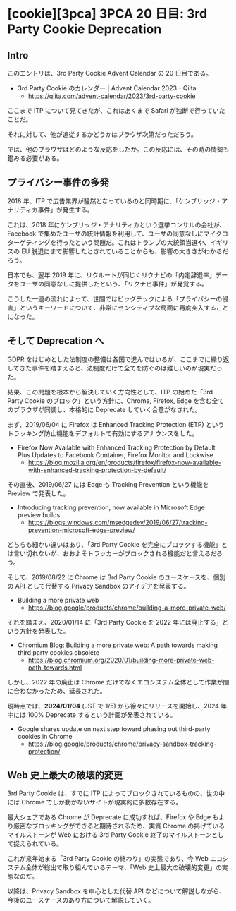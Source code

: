 # [cookie][3pca] 3PCA 20 日目: 3rd Party Cookie Deprecation

## Intro

このエントリは、3rd Party Cookie Advent Calendar の 20 日目である。

- 3rd Party Cookie のカレンダー | Advent Calendar 2023 - Qiita
  - https://qiita.com/advent-calendar/2023/3rd-party-cookie

ここまで ITP について見てきたが、これはあくまで Safari が独断で行っていたことだ。

それに対して、他が追従するかどうかはブラウザ次第だっただろう。

では、他のブラウザはどのような反応をしたか。この反応には、その時の情勢も鑑みる必要がある。


## プライバシー事件の多発

2018 年、ITP で広告業界が騒然となっているのと同時期に、「ケンブリッジ・アナリティカ事件」が発生する。

これは、2018 年にケンブリッジ・アナリティカという選挙コンサルの会社が、Facebook で集めたユーザの統計情報を利用して、ユーザの同意なしにマイクロターゲティングを行ったという問題だ。これはトランプの大統領当選や、イギリスの EU 脱退にまで影響したとされていることからも、影響の大きさがわかるだろう。

日本でも、翌年 2019 年に、リクルートが同じくリクナビの「内定辞退率」データをユーザの同意なしに提供したという、「リクナビ事件」が発覚する。

こうした一連の流れによって、世間ではビッグテックによる「プライバシーの侵害」というキーワードについて、非常にセンシティブな局面に再度突入することになった。


## そして Deprecation へ

GDPR をはじめとした法制度の整備は各国で進んではいるが、ここまでに繰り返してきた事件を踏まえると、法制度だけで全てを防ぐのは難しいのが現実だった。

結果、この問題を根本から解決していく方向性として、ITP の始めた「3rd Party Cookie のブロック」という方針に、Chrome, Firefox, Edge を含む全てのブラウザが同調し、本格的に Deprecate していく合意がなされた。

まず、2019/06/04 に Firefox は Enhanced Tracking Protection (ETP) というトラッキング防止機能をデフォルトで有効にするアナウンスをした。

- Firefox Now Available with Enhanced Tracking Protection by Default Plus Updates to Facebook Container, Firefox Monitor and Lockwise
  - https://blog.mozilla.org/en/products/firefox/firefox-now-available-with-enhanced-tracking-protection-by-default/

その直後、2019/06/27 には Edge も Tracking Prevention という機能を Preview で発表した。

- Introducing tracking prevention, now available in Microsoft Edge preview builds
  - https://blogs.windows.com/msedgedev/2019/06/27/tracking-prevention-microsoft-edge-preview/

どちらも細かい違いはあり、「3rd Party Cookie を完全にブロックする機能」とは言い切れないが、おおよそトラッカーがブロックされる機能だと言えるだろう。

そして、2019/08/22 に Chrome は 3rd Party Cookie のユースケースを、個別の API として代替する Privacy Sandbox のアイデアを発表する。

- Building a more private web
  - https://blog.google/products/chrome/building-a-more-private-web/

それを踏まえ、2020/01/14 に「3rd Party Cookie を 2022 年には廃止する」という方針を発表した。

- Chromium Blog: Building a more private web: A path towards making third party cookies obsolete
  - https://blog.chromium.org/2020/01/building-more-private-web-path-towards.html

しかし、2022 年の廃止は Chrome だけでなくエコシステム全体として作業が間に合わなかったため、延長された。

現時点では、**2024/01/04** (JST で 1/5) から徐々にリリースを開始し、2024 年中には 100% Deprecate するという計画が発表されている。

- Google shares update on next step toward phasing out third-party cookies in Chrome
  - https://blog.google/products/chrome/privacy-sandbox-tracking-protection/


## Web 史上最大の破壊的変更

3rd Party Cookie は、すでに ITP によってブロックされているものの、世の中には Chrome でしか動かないサイトが現実的に多数存在する。

最大シェアである Chrome が Deprecate に成功すれば、Firefox や Edge もより厳密なブロッキングができると期待されるため、実質 Chrome の掲げているマイルストーンが Web における 3rd Party Cookie 終了のマイルストーンとして捉えられている。

これが来年始まる「3rd Party Cookie の終わり」の実態であり、今 Web エコシステム全体が総出で取り組んでいるテーマ、「Web 史上最大の破壊的変更」の実態なのだ。

以降は、Privacy Sandbox を中心とした代替 API などについて解説しながら、今後のユースケースのあり方について解説していく。